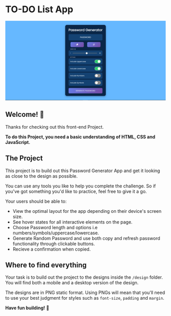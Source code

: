 # TO-DO List App

![Design preview for the Password Generator App](./design/Desktop%20Design.png)

## Welcome! 👋

Thanks for checking out this front-end Project.

**To do this Project, you need a basic understanding of HTML, CSS and JavaScript.**

## The Project

This project is to build out this Password Generator App and get it looking as close to the design as possible.

You can use any tools you like to help you complete the challenge. So if you've got something you'd like to practice, feel free to give it a go.

Your users should be able to:

- View the optimal layout for the app depending on their device's screen size.
- See hover states for all interactive elements on the page.
- Choose Password length and options i.e numbers/symbols/uppercase/lowercase.
- Generate Random Password and use both copy and refresh password functionality through clickable buttons.
- Recieve a confirmation when copied.

## Where to find everything

Your task is to build out the project to the designs inside the `/design` folder. You will find both a mobile and a desktop version of the design.

The designs are in PNG static format. Using PNGs will mean that you'll need to use your best judgment for styles such as `font-size`, `padding` and `margin`.

**Have fun building!** 🚀
